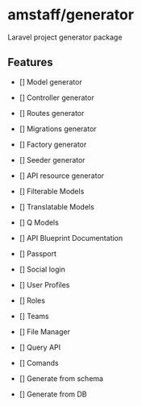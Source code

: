 # amstaff/generator

Laravel project generator package

## Features
- [] Model generator
- [] Controller generator
- [] Routes generator
- [] Migrations generator
- [] Factory generator
- [] Seeder generator
- [] API resource generator

- [] Filterable Models
- [] Translatable Models
- [] Q Models
- [] API Blueprint Documentation
- [] Passport
- [] Social login
- [] User Profiles
- [] Roles
- [] Teams
- [] File Manager
- [] Query API 

- [] Comands
- [] Generate from schema
- [] Generate from DB
